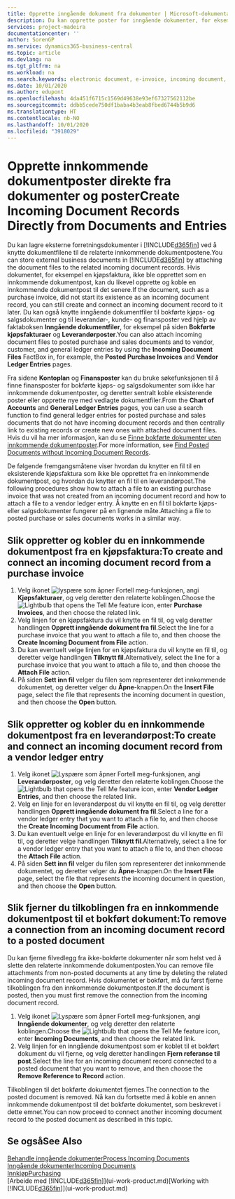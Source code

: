 ```yaml
---
title: Opprette inngående dokument fra dokumenter | Microsoft-dokumentasjon
description: Du kan opprette poster for inngående dokumenter, for eksempel e-fakturaer, og behandle OCR-oppgaver, e-handel og dokumentutveksling.
services: project-madeira
documentationcenter: ''
author: SorenGP
ms.service: dynamics365-business-central
ms.topic: article
ms.devlang: na
ms.tgt_pltfrm: na
ms.workload: na
ms.search.keywords: electronic document, e-invoice, incoming document, OCR, ecommerce, document exchange, import invoice
ms.date: 10/01/2020
ms.author: edupont
ms.openlocfilehash: 4da451f6715c1569d49638e93ef67327562112be
ms.sourcegitcommit: ddbb5cede750df1baba4b3eab8fbed6744b5b9d6
ms.translationtype: HT
ms.contentlocale: nb-NO
ms.lasthandoff: 10/01/2020
ms.locfileid: "3918029"
---
```

# <a name="create-incoming-document-records-directly-from-documents-and-entries"></a><span data-ttu-id="77c02-103">Opprette innkommende dokumentposter direkte fra dokumenter og poster</span><span class="sxs-lookup"><span data-stu-id="77c02-103">Create Incoming Document Records Directly from Documents and Entries</span></span>
<span data-ttu-id="77c02-104">Du kan lagre eksterne forretningsdokumenter i [!INCLUDE[d365fin](includes/d365fin_md.md)] ved å knytte dokumentfilene til de relaterte innkommende dokumentpostene.</span><span class="sxs-lookup"><span data-stu-id="77c02-104">You can store external business documents in [!INCLUDE[d365fin](includes/d365fin_md.md)] by attaching the document files to the related incoming document records.</span></span> <span data-ttu-id="77c02-105">Hvis dokumentet, for eksempel en kjøpsfaktura, ikke ble opprettet som en innkommende dokumentpost, kan du likevel opprette og koble en innkommende dokumentpost til det senere.</span><span class="sxs-lookup"><span data-stu-id="77c02-105">If the document, such as a purchase invoice, did not start its existence as an incoming document record, you can still create and connect an incoming document record to it later.</span></span> <span data-ttu-id="77c02-106">Du kan også knytte inngående dokumentfiler til bokførte kjøps- og salgsdokumenter og til leverandør-, kunde- og finansposter ved hjelp av faktaboksen **Inngående dokumentfiler**, for eksempel på siden **Bokførte kjøpsfakturaer** og **Leverandørposter**.</span><span class="sxs-lookup"><span data-stu-id="77c02-106">You can also attach incoming document files to posted purchase and sales documents and to vendor, customer, and general ledger entries by using the **Incoming Document Files** FactBox in, for example, the **Posted Purchase Invoices** and **Vendor Ledger Entries** pages.</span></span>

<span data-ttu-id="77c02-107">Fra sidene **Kontoplan** og **Finansposter** kan du bruke søkefunksjonen til å finne finansposter for bokførte kjøps- og salgsdokumenter som ikke har innkommende dokumentposter, og deretter sentralt koble eksisterende poster eller opprette nye med vedlagte dokumentfiler.</span><span class="sxs-lookup"><span data-stu-id="77c02-107">From the **Chart of Accounts** and **General Ledger Entries** pages, you can use a search function to find general ledger entries for posted purchase and sales documents that do not have incoming document records and then centrally link to existing records or create new ones with attached document files.</span></span> <span data-ttu-id="77c02-108">Hvis du vil ha mer informasjon, kan du se [Finne bokførte dokumenter uten innkommende dokumentposter](across-how-find-posted-documents-without-income-document-records.md).</span><span class="sxs-lookup"><span data-stu-id="77c02-108">For more information, see [Find Posted Documents without Incoming Document Records](across-how-find-posted-documents-without-income-document-records.md).</span></span>

<span data-ttu-id="77c02-109">De følgende fremgangsmåtene viser hvordan du knytter en fil til en eksisterende kjøpsfaktura som ikke ble opprettet fra en innkommende dokumentpost, og hvordan du knytter en fil til en leverandørpost.</span><span class="sxs-lookup"><span data-stu-id="77c02-109">The following procedures show how to attach a file to an existing purchase invoice that was not created from an incoming document record and how to attach a file to a vendor ledger entry.</span></span> <span data-ttu-id="77c02-110">Å knytte en en fil til bokførte kjøps- eller salgsdokumenter fungerer på en lignende måte.</span><span class="sxs-lookup"><span data-stu-id="77c02-110">Attaching a file to posted purchase or sales documents works in a similar way.</span></span>

## <a name="to-create-and-connect-an-incoming-document-record-from-a-purchase-invoice"></a><span data-ttu-id="77c02-111">Slik oppretter og kobler du en innkommende dokumentpost fra en kjøpsfaktura:</span><span class="sxs-lookup"><span data-stu-id="77c02-111">To create and connect an incoming document record from a purchase invoice</span></span>
1. <span data-ttu-id="77c02-112">Velg ikonet ![lyspære som åpner Fortell meg-funksjonen](media/ui-search/search_small.png "Fortell hva du vil gjøre"), angi **Kjøpsfakturaer**, og velg deretter den relaterte koblingen.</span><span class="sxs-lookup"><span data-stu-id="77c02-112">Choose the ![Lightbulb that opens the Tell Me feature](media/ui-search/search_small.png "Tell me what you want to do") icon, enter **Purchase Invoices**, and then choose the related link.</span></span>
2. <span data-ttu-id="77c02-113">Velg linjen for en kjøpsfaktura du vil knytte en fil til, og velg deretter handlingen **Opprett inngående dokument fra fil**.</span><span class="sxs-lookup"><span data-stu-id="77c02-113">Select the line for a purchase invoice that you want to attach a file to, and then choose the **Create Incoming Document from File** action.</span></span>
3. <span data-ttu-id="77c02-114">Du kan eventuelt velge linjen for en kjøpsfaktura du vil knytte en fil til, og deretter velge handlingen **Tilknytt fil**.</span><span class="sxs-lookup"><span data-stu-id="77c02-114">Alternatively, select the line for a purchase invoice that you want to attach a file to, and then choose the **Attach File** action.</span></span>
4. <span data-ttu-id="77c02-115">På siden **Sett inn fil** velger du filen som representerer det innkommende dokumentet, og deretter velger du **Åpne**-knappen.</span><span class="sxs-lookup"><span data-stu-id="77c02-115">On the **Insert File** page, select the file that represents the incoming document in question, and then choose the **Open** button.</span></span>

## <a name="to-create-and-connect-an-incoming-document-record-from-a-vendor-ledger-entry"></a><span data-ttu-id="77c02-116">Slik oppretter og kobler du en innkommende dokumentpost fra en leverandørpost:</span><span class="sxs-lookup"><span data-stu-id="77c02-116">To create and connect an incoming document record from a vendor ledger entry</span></span>
1. <span data-ttu-id="77c02-117">Velg ikonet ![Lyspære som åpner Fortell meg-funksjonen](media/ui-search/search_small.png "Fortell hva du vil gjøre"), angi **Leverandørposter**, og velg deretter den relaterte koblingen.</span><span class="sxs-lookup"><span data-stu-id="77c02-117">Choose the ![Lightbulb that opens the Tell Me feature](media/ui-search/search_small.png "Tell me what you want to do") icon, enter **Vendor Ledger Entries**, and then choose the related link.</span></span>
2. <span data-ttu-id="77c02-118">Velg en linje for en leverandørpost du vil knytte en fil til, og velg deretter handlingen **Opprett inngående dokument fra fil**.</span><span class="sxs-lookup"><span data-stu-id="77c02-118">Select a line for a vendor ledger entry that you want to attach a file to, and then choose the **Create Incoming Document from File** action.</span></span>
3. <span data-ttu-id="77c02-119">Du kan eventuelt velge en linje for en leverandørpost du vil knytte en fil til, og deretter velge handlingen **Tilknytt fil**.</span><span class="sxs-lookup"><span data-stu-id="77c02-119">Alternatively, select a line for a vendor ledger entry that you want to attach a file to, and then choose the **Attach File** action.</span></span>
4. <span data-ttu-id="77c02-120">På siden **Sett inn fil** velger du filen som representerer det innkommende dokumentet, og deretter velger du **Åpne**-knappen.</span><span class="sxs-lookup"><span data-stu-id="77c02-120">On the **Insert File** page, select the file that represents the incoming document in question, and then choose the **Open** button.</span></span>

## <a name="to-remove-a-connection-from-an-incoming-document-record-to-a-posted-document"></a><span data-ttu-id="77c02-121">Slik fjerner du tilkoblingen fra en innkommende dokumentpost til et bokført dokument:</span><span class="sxs-lookup"><span data-stu-id="77c02-121">To remove a connection from an incoming document record to a posted document</span></span>
<span data-ttu-id="77c02-122">Du kan fjerne filvedlegg fra ikke-bokførte dokumenter når som helst ved å slette den relaterte innkommende dokumentposten.</span><span class="sxs-lookup"><span data-stu-id="77c02-122">You can remove file attachments from non-posted documents at any time by deleting the related incoming document record.</span></span> <span data-ttu-id="77c02-123">Hvis dokumentet er bokført, må du først fjerne tilkoblingen fra den innkommende dokumentposten.</span><span class="sxs-lookup"><span data-stu-id="77c02-123">If the document is posted, then you must first remove the connection from the incoming document record.</span></span>

1. <span data-ttu-id="77c02-124">Velg ikonet ![Lyspære som åpner Fortell meg-funksjonen](media/ui-search/search_small.png "Fortell hva du vil gjøre"), angi **Inngående dokumenter**, og velg deretter den relaterte koblingen.</span><span class="sxs-lookup"><span data-stu-id="77c02-124">Choose the ![Lightbulb that opens the Tell Me feature](media/ui-search/search_small.png "Tell me what you want to do") icon, enter **Incoming Documents**, and then choose the related link.</span></span>
2. <span data-ttu-id="77c02-125">Velg linjen for en inngående dokumentpost som er koblet til et bokført dokument du vil fjerne, og velg deretter handlingen **Fjern referanse til post**.</span><span class="sxs-lookup"><span data-stu-id="77c02-125">Select the line for an incoming document record connected to a posted document that you want to remove, and then choose the **Remove Reference to Record** action.</span></span>

<span data-ttu-id="77c02-126">Tilkoblingen til det bokførte dokumentet fjernes.</span><span class="sxs-lookup"><span data-stu-id="77c02-126">The connection to the posted document is removed.</span></span> <span data-ttu-id="77c02-127">Nå kan du fortsette med å koble en annen innkommende dokumentpost til det bokførte dokumentet, som beskrevet i dette emnet.</span><span class="sxs-lookup"><span data-stu-id="77c02-127">You can now proceed to connect another incoming document record to the posted document as described in this topic.</span></span>

## <a name="see-also"></a><span data-ttu-id="77c02-128">Se også</span><span class="sxs-lookup"><span data-stu-id="77c02-128">See Also</span></span>
[<span data-ttu-id="77c02-129">Behandle inngående dokumenter</span><span class="sxs-lookup"><span data-stu-id="77c02-129">Process Incoming Documents</span></span>](across-process-income-documents.md)  
[<span data-ttu-id="77c02-130">Inngående dokumenter</span><span class="sxs-lookup"><span data-stu-id="77c02-130">Incoming Documents</span></span>](across-income-documents.md)  
[<span data-ttu-id="77c02-131">Innkjøp</span><span class="sxs-lookup"><span data-stu-id="77c02-131">Purchasing</span></span>](purchasing-manage-purchasing.md)  
<span data-ttu-id="77c02-132">[Arbeide med [!INCLUDE[d365fin](includes/d365fin_md.md)]](ui-work-product.md)</span><span class="sxs-lookup"><span data-stu-id="77c02-132">[Working with [!INCLUDE[d365fin](includes/d365fin_md.md)]](ui-work-product.md)</span></span>
